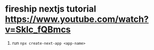# fireship nextjs tutorial https://www.youtube.com/watch?v=Sklc_fQBmcs

1. run `npx create-next-app <app-name>`
